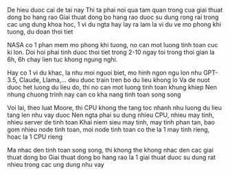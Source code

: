 De hieu duoc cai de tai nay 
Thi ta phai noi qua tam quan trong cua giai thuat dong bo hang rao
Giai thuat dong bo hang rao duoc su dung rong rai trong cac ung dung 
khoa hoc, 1 vi du ngta hay lay ra lam la vi du ve mo phong khi tuong, du doan thoi tiet

NASA co 1 phan mem mo phong khi tuong, no can mot luong tinh toan cuc ki lon. Doi hoi phai tinh duoc thoi tiet trong 2-10 ngay toi
trong thoi gian la 6h, 6h chay lien tuc khong ngung nghi.

Hay co 1 vi du khac, la nhu moi nguoi biet, mo hinh ngon ngu lon
nhu GPT-3.5, Claude, Llama,... deu duoc train tren bo du lieu khong lo
Va de nuot duoc het luong du lieu do, thi no can mot luong tinh toan khung khiep
Nen nhung chuong trinh nay can co kha nang tinh toan song song

Voi lai, theo luat Moore, thi CPU khong the tang toc nhanh nhu luong du lieu tang len nhu vay duoc
Nen ngta phai su dung nhieu CPU, nhieu may tinh, nhieu server de tinh toan
Khai niem sieu may tinh, may tinh phan tan,
bao gom nhieu node tinh toan, moi node tinh toan co the la 1 may tinh rieng, hoac la 1 CPU rieng



Ma nhac den tinh toan song song, thi khong the khong nhac den cac giai thuat dong bo
Giai thuat dong bo hang rao la 1 giai thuat duoc su dung rat nhieu trong cac ung dung nhu vay


